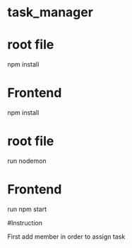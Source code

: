 # task_manager

# root file
npm install

# Frontend
npm install

# root file
run nodemon

# Frontend
run npm start

#Instruction

First add member in order to assign task
